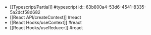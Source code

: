 - [[Typescript/Partial]] #typescript
  id:: 63b800a4-53d6-4541-8335-5a2dcf58d682
- [[React API/createContext]] #react
- [[React Hooks/useContext]] #react
- [[React Hooks/useReducer]] #react